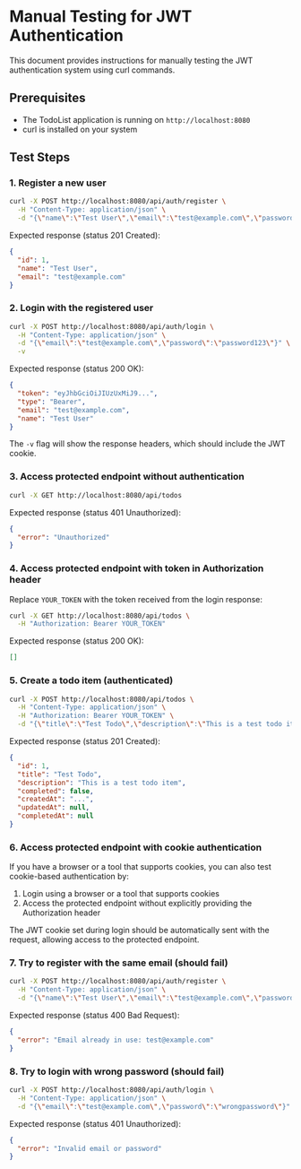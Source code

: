 # Manual Testing for JWT Authentication

This document provides instructions for manually testing the JWT authentication system using curl commands.

## Prerequisites

- The TodoList application is running on `http://localhost:8080`
- curl is installed on your system

## Test Steps

### 1. Register a new user

```bash
curl -X POST http://localhost:8080/api/auth/register \
  -H "Content-Type: application/json" \
  -d "{\"name\":\"Test User\",\"email\":\"test@example.com\",\"password\":\"password123\"}"
```

Expected response (status 201 Created):
```json
{
  "id": 1,
  "name": "Test User",
  "email": "test@example.com"
}
```

### 2. Login with the registered user

```bash
curl -X POST http://localhost:8080/api/auth/login \
  -H "Content-Type: application/json" \
  -d "{\"email\":\"test@example.com\",\"password\":\"password123\"}" \
  -v
```

Expected response (status 200 OK):
```json
{
  "token": "eyJhbGciOiJIUzUxMiJ9...",
  "type": "Bearer",
  "email": "test@example.com",
  "name": "Test User"
}
```

The `-v` flag will show the response headers, which should include the JWT cookie.

### 3. Access protected endpoint without authentication

```bash
curl -X GET http://localhost:8080/api/todos
```

Expected response (status 401 Unauthorized):
```json
{
  "error": "Unauthorized"
}
```

### 4. Access protected endpoint with token in Authorization header

Replace `YOUR_TOKEN` with the token received from the login response:

```bash
curl -X GET http://localhost:8080/api/todos \
  -H "Authorization: Bearer YOUR_TOKEN"
```

Expected response (status 200 OK):
```json
[]
```

### 5. Create a todo item (authenticated)

```bash
curl -X POST http://localhost:8080/api/todos \
  -H "Content-Type: application/json" \
  -H "Authorization: Bearer YOUR_TOKEN" \
  -d "{\"title\":\"Test Todo\",\"description\":\"This is a test todo item\"}"
```

Expected response (status 201 Created):
```json
{
  "id": 1,
  "title": "Test Todo",
  "description": "This is a test todo item",
  "completed": false,
  "createdAt": "...",
  "updatedAt": null,
  "completedAt": null
}
```

### 6. Access protected endpoint with cookie authentication

If you have a browser or a tool that supports cookies, you can also test cookie-based authentication by:

1. Login using a browser or a tool that supports cookies
2. Access the protected endpoint without explicitly providing the Authorization header

The JWT cookie set during login should be automatically sent with the request, allowing access to the protected endpoint.

### 7. Try to register with the same email (should fail)

```bash
curl -X POST http://localhost:8080/api/auth/register \
  -H "Content-Type: application/json" \
  -d "{\"name\":\"Test User\",\"email\":\"test@example.com\",\"password\":\"password123\"}"
```

Expected response (status 400 Bad Request):
```json
{
  "error": "Email already in use: test@example.com"
}
```

### 8. Try to login with wrong password (should fail)

```bash
curl -X POST http://localhost:8080/api/auth/login \
  -H "Content-Type: application/json" \
  -d "{\"email\":\"test@example.com\",\"password\":\"wrongpassword\"}"
```

Expected response (status 401 Unauthorized):
```json
{
  "error": "Invalid email or password"
}
```